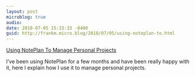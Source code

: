 ```yaml
---
layout: post
microblog: true
audio: 
date: 2018-07-05 15:33:33 -0400
guid: http://frankm.micro.blog/2018/07/05/using-noteplan-to.html
---
```

[Using NotePlan To Manage Personal Projects](https://writing.frankmcpherson.net/ipad/2018/07/05/using-noteplan-to-manage-personal-projects.html)

I’ve been using NotePlan for a few months and have been really happy with it, here I explain how I use it to manage personal projects.
